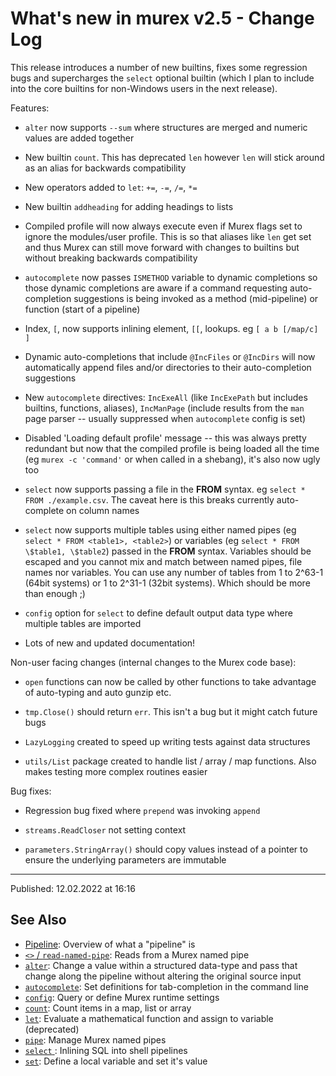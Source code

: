 # What's new in murex v2.5 - Change Log

This release introduces a number of new builtins, fixes some regression bugs and supercharges the `select` optional builtin (which I plan to include into the core builtins for non-Windows users in the next release).

Features:

- `alter` now supports `--sum` where structures are merged and numeric values are added together

- New builtin `count`. This has deprecated `len` however `len` will stick around as an alias for backwards compatibility

- New operators added to `let`: `+=`, `-=`, `/=`, `*=`

- New builtin `addheading` for adding headings to lists

- Compiled profile will now always execute even if Murex flags set to ignore the modules/user profile. This is so that aliases like `len` get set and thus Murex can still move forward with changes to builtins but without breaking backwards compatibility

- `autocomplete` now passes `ISMETHOD` variable to dynamic completions so those dynamic completions are aware if a command requesting auto-completion suggestions is being invoked as a method (mid-pipeline) or function (start of a pipeline)

- Index, `[`, now supports inlining element, `[[`, lookups. eg `[ a b [/map/c] ]`

- Dynamic auto-completions that include `@IncFiles` or `@IncDirs` will now automatically append files and/or directories to their auto-completion suggestions

- New `autocomplete` directives: `IncExeAll` (like `IncExePath` but includes builtins, functions, aliases), `IncManPage` (include results from the `man` page parser -- usually suppressed when `autocomplete` config is set)

- Disabled 'Loading default profile' message -- this was always pretty redundant but now that the compiled profile is being loaded all the time (eg `murex -c 'command'` or when called in a shebang), it's also now ugly too

- `select` now supports passing a file in the **FROM** syntax. eg `select * FROM ./example.csv`. The caveat here is this breaks currently auto-complete on column names

- `select` now supports multiple tables using either named pipes (eg `select * FROM <table1>, <table2>`) or variables (eg `select * FROM \$table1, \$table2`) passed in the **FROM** syntax. Variables should be escaped and you cannot mix and match between named pipes, file names nor variables. You can use any number of tables from 1 to 2^63-1 (64bit systems) or 1 to 2^31-1 (32bit systems). Which should be more than enough ;)

- `config` option for `select` to define default output data type where multiple tables are imported

- Lots of new and updated documentation!

Non-user facing changes (internal changes to the Murex code base):

- `open` functions can now be called by other functions to take advantage of auto-typing and auto gunzip etc.

- `tmp.Close()` should return `err`. This isn't a bug but it might catch future bugs

- `LazyLogging` created to speed up writing tests against data structures

- `utils/List` package created to handle list / array / map functions. Also makes testing more complex routines easier

Bug fixes:

- Regression bug fixed where `prepend` was invoking `append`

- `streams.ReadCloser` not setting context

- `parameters.StringArray()` should copy values instead of a pointer to ensure the underlying parameters are immutable

<hr>

Published: 12.02.2022 at 16:16

## See Also

- [Pipeline](../user-guide/pipeline.md):
  Overview of what a "pipeline" is
- [`<>` / `read-named-pipe`](../commands/namedpipe.md):
  Reads from a Murex named pipe
- [`alter`](../commands/alter.md):
  Change a value within a structured data-type and pass that change along the pipeline without altering the original source input
- [`autocomplete`](../commands/autocomplete.md):
  Set definitions for tab-completion in the command line
- [`config`](../commands/config.md):
  Query or define Murex runtime settings
- [`count`](../commands/count.md):
  Count items in a map, list or array
- [`let`](../commands/let.md):
  Evaluate a mathematical function and assign to variable (deprecated)
- [`pipe`](../commands/pipe.md):
  Manage Murex named pipes
- [`select` ](../optional/select.md):
  Inlining SQL into shell pipelines
- [`set`](../commands/set.md):
  Define a local variable and set it's value
